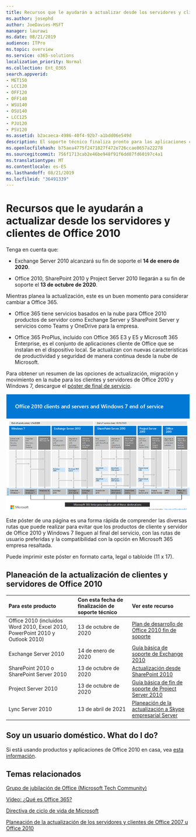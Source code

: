 ```yaml
---
title: Recursos que le ayudarán a actualizar desde los servidores y clientes de Office 2010
ms.author: josephd
author: JoeDavies-MSFT
manager: laurawi
ms.date: 08/21/2019
audience: ITPro
ms.topic: overview
ms.service: o365-solutions
localization_priority: Normal
ms.collection: Ent_O365
search.appverid:
- MET150
- LCC120
- OFF120
- OFF140
- WSU140
- OSU140
- LCC125
- PJU120
- PSV120
ms.assetid: b2acaeca-4986-40f4-92b7-a1bdd06e549d
description: El soporte técnico finaliza pronto para las aplicaciones cliente y servidores de Office 2010, y los contratos de soporte personalizados no están disponibles. Use este artículo para empezar a planear la actualización ahora.
ms.openlocfilehash: b75aea4775f2471827f472e726ccae8657a22278
ms.sourcegitcommit: 756f1713cab2e46be948f91f6dd87fd60197c4a1
ms.translationtype: MT
ms.contentlocale: es-ES
ms.lasthandoff: 08/21/2019
ms.locfileid: "36491339"
---
```

# <a name="resources-to-help-you-upgrade-from-office-2010-servers-and-clients"></a>Recursos que le ayudarán a actualizar desde los servidores y clientes de Office 2010

Tenga en cuenta que:

- Exchange Server 2010 alcanzará su fin de soporte el **14 de enero de 2020**. 

- Office 2010, SharePoint 2010 y Project Server 2010 llegarán a su fin de soporte el **13 de octubre de 2020**. 

Mientras planea la actualización, este es un buen momento para considerar cambiar a Office 365. 

- Office 365 tiene servicios basados en la nube para Office 2010 productos de servidor como Exchange Server y SharePoint Server y servicios como Teams y OneDrive para la empresa. 

- Office 365 ProPlus, incluido con Office 365 E3 y E5 y Microsoft 365 Enterprise, es el conjunto de aplicaciones cliente de Office que se instalan en el dispositivo local. Se actualizan con nuevas características de productividad y seguridad de manera continua desde la nube de Microsoft.

Para obtener un resumen de las opciones de actualización, migración y movimiento en la nube para los clientes y servidores de Office 2010 y Windows 7, descargue el [póster de final de servicio](https://github.com/MicrosoftDocs/microsoft-365-docs/raw/public/microsoft-365/enterprise/media/migration-microsoft-365-enterprise-workload/Office2010Windows7EndOfService.pdf).

![](./media/upgrade-from-office-2010-servers-and-products/office2010-windows7-end-of-service.png)

Este póster de una página es una forma rápida de comprender las diversas rutas que puede realizar para evitar que los productos de cliente y servidor de Office 2010 y Windows 7 lleguen al final del servicio, con las rutas de usuario preferidas y la compatibilidad con la opción en Microsoft 365 empresa resaltada.

Puede imprimir este póster en formato carta, legal o tabloide (11 x 17).
      
## <a name="office-2010-client-and-server-upgrade-planning"></a>Planeación de la actualización de clientes y servidores de Office 2010
  
|**Para este producto**|**Con esta fecha de finalización de soporte técnico**|**Ver este recurso**|
|:-----|:-----|:-----|
|Office 2010 (incluidos Word 2010, Excel 2010, PowerPoint 2010 y Outlook 2010)  <br/> | 13 de octubre de 2020 |[Plan de desarrollo de Office 2010 fin de soporte](https://docs.microsoft.com/DeployOffice/office-2010-end-support-roadmap) <br/> |
|Exchange Server 2010  <br/> | 14 de enero de 2020  |[Guía básica de soporte de Exchange 2010](exchange-2010-end-of-support.md) <br/> |
|SharePoint 2010 o SharePoint Server 2010  <br/> | 13 de octubre de 2020 |[Actualización desde SharePoint 2010](upgrade-from-sharepoint-2010.md) <br/> |
|Project Server 2010 <br/> | 13 de octubre de 2020 | [Guía básica de fin de soporte de Project Server 2010](project-server-2010-end-of-support.md) <br/> |
|Lync Server 2010 <br/> | 13 de abril de 2021 | [Planeación de la actualización a Skype empresarial Server](https://docs.microsoft.com/skypeforbusiness/plan-your-deployment/upgrade) <br/> |
    
## <a name="im-a-home-user-what-do-i-do"></a>Soy un usuario doméstico. What do I do?

Si está usando productos y aplicaciones de Office 2010 en casa, vea [esta información](plan-upgrade-previous-versions-office.md#im-a-home-user-what-do-i-do).

## <a name="related-topics"></a>Temas relacionados

[Grupo de jubilación de Office (Microsoft Tech Community)](https://go.microsoft.com/fwlink/?linkid=842065)
  
[Vídeo: ¿Qué es Office 365?](https://support.office.com/article/847caf12-2589-452c-8aca-1c009797678b.aspx)
  
[Directiva de ciclo de vida de Microsoft](https://go.microsoft.com/fwlink/?linkid=865200)

[Planeación de la actualización de los servidores y clientes de Office 2007 u Office 2010](plan-upgrade-previous-versions-office.md)

